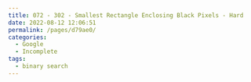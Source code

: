 ```yaml
---
title: 072 - 302 - Smallest Rectangle Enclosing Black Pixels - Hard
date: 2022-08-12 12:06:51
permalink: /pages/d79ae0/
categories:
  - Google
  - Incomplete
tags:
  - binary search
---
```

